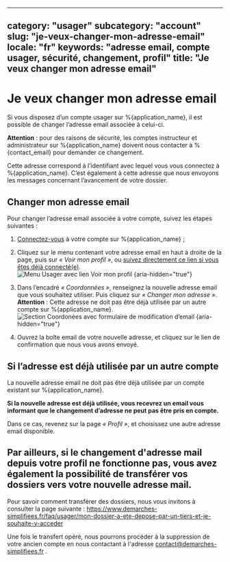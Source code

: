 
---
category: "usager"
subcategory: "account"
slug: "je-veux-changer-mon-adresse-email"
locale: "fr"
keywords: "adresse email, compte usager, sécurité, changement, profil"
title: "Je veux changer mon adresse email"
---

# Je veux changer mon adresse email

Si vous disposez d’un compte usager sur %{application_name}, il est possible de changer l’adresse email associée à celui-ci.

**Attention** : pour des raisons de sécurité, les comptes instructeur et administrateur sur %{application_name} doivent nous contacter à %{contact_email} pour demander ce changement.

Cette adresse correspond à l’identifiant avec lequel vous vous connectez à %{application_name}. C’est également à cette adresse que nous envoyons les messages concernant l’avancement de votre dossier.

## Changer mon adresse email

Pour changer l’adresse email associée à votre compte, suivez les étapes suivantes :

1. [Connectez-vous](/users/sign_in) à votre compte sur %{application_name} ;
2. Cliquez sur le menu contenant votre adresse email en haut à droite de la page, puis sur _« Voir mon profil »_, ou [suivez directement ce lien si vous êtes déjà connecté(e)](/profil).
![Menu Usager avec lien Voir mon profil {aria-hidden="true"}](faq/usager-dropdown.png)

3. Dans l’encadré _« Coordonnées »_, renseignez la nouvelle adresse email que vous souhaitez utiliser. Puis cliquez sur _« Changer mon adresse »_. **Attention** : Cette adresse ne doit pas être déjà utilisée par un autre compte sur %{application_name}.
![Section Coordonées avec formulaire de modification d’email {aria-hidden="true"}](faq/usager-edit-email.png)

4. Ouvrez la boîte email de votre nouvelle adresse, et cliquez sur le lien de confirmation que nous vous avons envoyé.

## Si l’adresse est déjà utilisée par un autre compte

La nouvelle adresse email ne doit pas être déjà utilisée par un compte existant sur %{application_name}.

**Si la nouvelle adresse est déjà utilisée, vous recevrez un email vous informant que le changement d’adresse ne peut pas être pris en compte.**

Dans ce cas, revenez sur la page _« Profil »_, et choisissez une autre adresse email disponible.

## Par ailleurs, si le changement d'adresse mail depuis votre profil ne fonctionne pas, vous avez également la possibilité de transférer vos dossiers vers votre nouvelle adresse mail. 
Pour savoir comment transférer des dossiers, nous vous invitons à consulter la page suivante : https://www.demarches-simplifiees.fr/faq/usager/mon-dossier-a-ete-depose-par-un-tiers-et-je-souhaite-y-acceder


Une fois le transfert opéré, nous pourrons procéder à la suppression de votre ancien compte en nous contactant à l'adresse contact@demarches-simplifiees.fr . 

